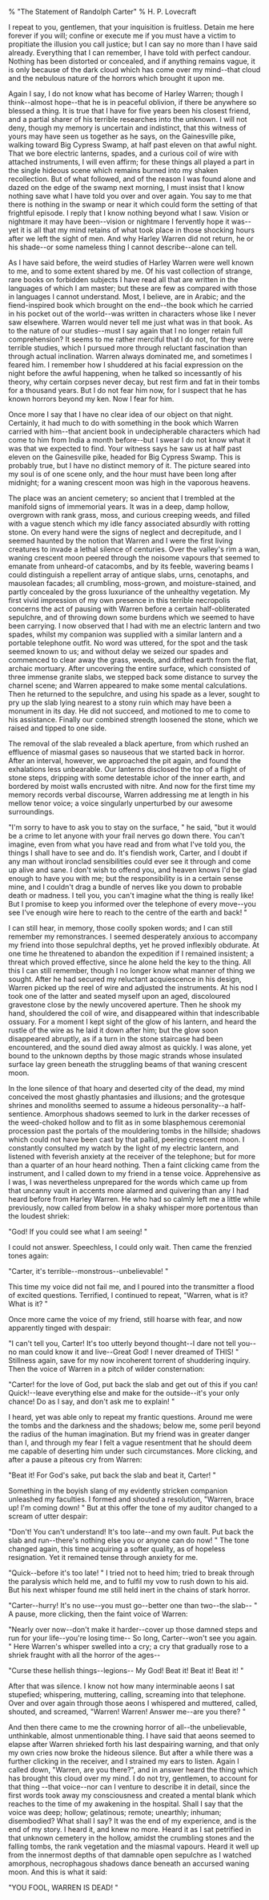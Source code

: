 % "The Statement of Randolph Carter" 
% H. P. Lovecraft

    

 

I repeat to you, gentlemen, that your inquisition is fruitless. Detain me here forever if you
will; confine or execute me if you must have a victim to propitiate the illusion you call justice;
but I can say no more than I have said already. Everything that I can remember, I have told
with perfect candour. Nothing has been distorted or concealed, and if anything remains vague,
it is only because of the dark cloud which has come over my mind--that cloud and the nebulous
nature of the horrors which brought it upon me. 

 Again I say, I do not know what has become of Harley Warren; though I think--almost
hope--that he is in peaceful oblivion, if there be anywhere so blessed a thing. It is true
that I have for five years been his closest friend, and a partial sharer of his terrible researches
into the unknown. I will not deny, though my memory is uncertain and indistinct, that this witness
of yours may have seen us together as he says, on the Gainesville pike, walking toward Big Cypress
Swamp, at half past eleven on that awful night. That we bore electric lanterns, spades, and
a curious coil of wire with attached instruments, I will even affirm; for these things all played
a part in the single hideous scene which remains burned into my shaken recollection. But of
what followed, and of the reason I was found alone and dazed on the edge of the swamp next morning,
I must insist that I know nothing save what I have told you over and over again. You say to
me that there is nothing in the swamp or near it which could form the setting of that frightful
episode. I reply that I know nothing beyond what I saw. Vision or nightmare it may have been--vision
or nightmare I fervently hope it was--yet it is all that my mind retains of what took place
in those shocking hours after we left the sight of men. And why Harley Warren did not return,
he or his shade--or some nameless  thing  I cannot describe--alone can tell. 

 As I have said before, the weird studies of Harley Warren were well known to
me, and to some extent shared by me. Of his vast collection of strange, rare books on forbidden
subjects I have read all that are written in the languages of which I am master; but these are
few as compared with those in languages I cannot understand. Most, I believe, are in Arabic;
and the fiend-inspired book which brought on the end--the book which he carried in his
pocket out of the world--was written in characters whose like I never saw elsewhere. Warren
would never tell me just what was in that book. As to the nature of our studies--must I
say again that I no longer retain full comprehension? It seems to me rather merciful that I
do not, for they were terrible studies, which I pursued more through reluctant fascination than
through actual inclination. Warren always dominated me, and sometimes I feared him. I remember
how I shuddered at his facial expression on the night before the awful happening, when he talked
so incessantly of his theory,  why certain corpses never decay, but rest firm and fat in their
tombs for a thousand years.  But I do not fear him now, for I suspect that he has known horrors
beyond my ken. Now I fear  for  him. 

 Once more I say that I have no clear idea of our object on that night. Certainly,
it had much to do with something in the book which Warren carried with him--that ancient
book in undecipherable characters which had come to him from India a month before--but
I swear I do not know what it was that we expected to find. Your witness says he saw us at half
past eleven on the Gainesville pike, headed for Big Cypress Swamp. This is probably true, but
I have no distinct memory of it. The picture seared into my soul is of one scene only, and the
hour must have been long after midnight; for a waning crescent moon was high in the vaporous
heavens. 

 The place was an ancient cemetery; so ancient that I trembled at the manifold
signs of immemorial years. It was in a deep, damp hollow, overgrown with rank grass, moss, and
curious creeping weeds, and filled with a vague stench which my idle fancy associated absurdly
with rotting stone. On every hand were the signs of neglect and decrepitude, and I seemed haunted
by the notion that Warren and I were the first living creatures to invade a lethal silence of
centuries. Over the valley's rim a wan, waning crescent moon peered through the noisome
vapours that seemed to emanate from unheard-of catacombs, and by its feeble, wavering beams
I could distinguish a repellent array of antique slabs, urns, cenotaphs, and mausolean facades;
all crumbling, moss-grown, and moisture-stained, and partly concealed by the gross luxuriance
of the unhealthy vegetation. My first vivid impression of my own presence in this terrible necropolis
concerns the act of pausing with Warren before a certain half-obliterated sepulchre, and of
throwing down some burdens which we seemed to have been carrying. I now observed that I had
with me an electric lantern and two spades, whilst my companion was supplied with a similar
lantern and a portable telephone outfit. No word was uttered, for the spot and the task seemed
known to us; and without delay we seized our spades and commenced to clear away the grass, weeds,
and drifted earth from the flat, archaic mortuary. After uncovering the entire surface, which
consisted of three immense granite slabs, we stepped back some distance to survey the charnel
scene; and Warren appeared to make some mental calculations. Then he returned to the sepulchre,
and using his spade as a lever, sought to pry up the slab lying nearest to a stony ruin which
may have been a monument in its day. He did not succeed, and motioned to me to come to his assistance.
Finally our combined strength loosened the stone, which we raised and tipped to one side. 

 The removal of the slab revealed a black aperture, from which rushed an effluence
of miasmal gases so nauseous that we started back in horror. After an interval, however, we
approached the pit again, and found the exhalations less unbearable. Our lanterns disclosed
the top of a flight of stone steps, dripping with some detestable ichor of the inner earth,
and bordered by moist walls encrusted with nitre. And now for the first time my memory records
verbal discourse, Warren addressing me at length in his mellow tenor voice; a voice singularly
unperturbed by our awesome surroundings. 

  "I'm sorry to have to ask you to stay on the surface, " he
said, "but it would be a crime to let anyone with your frail nerves go down there. You
can't imagine, even from what you have read and from what I've told you, the things
I shall have to see and do. It's fiendish work, Carter, and I doubt if any man without
ironclad sensibilities could ever see it through and come up alive and sane. I don't wish
to offend you, and heaven knows I'd be glad enough to have you with me; but the responsibility
is in a certain sense mine, and I couldn't drag a bundle of nerves like you down to probable
death or madness. I tell you, you can't imagine what the thing is really like! But I promise
to keep you informed over the telephone of every move--you see I've enough wire here
to reach to the centre of the earth and back! " 

 I can still hear, in memory, those coolly spoken words; and I can still remember
my remonstrances. I seemed desperately anxious to accompany my friend into those sepulchral
depths, yet he proved inflexibly obdurate. At one time he threatened to abandon the expedition
if I remained insistent; a threat which proved effective, since he alone held the key to the
 thing.  All this I can still remember, though I no longer know what manner of  thing 
we sought. After he had secured my reluctant acquiescence in his design, Warren picked up the
reel of wire and adjusted the instruments. At his nod I took one of the latter and seated myself
upon an aged, discoloured gravestone close by the newly uncovered aperture. Then he shook my
hand, shouldered the coil of wire, and disappeared within that indescribable ossuary. For a
moment I kept sight of the glow of his lantern, and heard the rustle of the wire as he laid
it down after him; but the glow soon disappeared abruptly, as if a turn in the stone staircase
had been encountered, and the sound died away almost as quickly. I was alone, yet bound to the
unknown depths by those magic strands whose insulated surface lay green beneath the struggling
beams of that waning crescent moon. 

 In the lone silence of that hoary and deserted city of the dead, my mind conceived
the most ghastly phantasies and illusions; and the grotesque shrines and monoliths seemed to
assume a hideous personality--a half-sentience. Amorphous shadows seemed to lurk in the
darker recesses of the weed-choked hollow and to flit as in some blasphemous ceremonial procession
past the portals of the mouldering tombs in the hillside; shadows which could not have been
cast by that pallid, peering crescent moon. I constantly consulted my watch by the light of
my electric lantern, and listened with feverish anxiety at the receiver of the telephone; but
for more than a quarter of an hour heard nothing. Then a faint clicking came from the instrument,
and I called down to my friend in a tense voice. Apprehensive as I was, I was nevertheless unprepared
for the words which came up from that uncanny vault in accents more alarmed and quivering than
any I had heard before from Harley Warren. He who had so calmly left me a little while previously,
now called from below in a shaky whisper more portentous than the loudest shriek: 

   "God! If you could see what I am seeing! "  

 I could not answer. Speechless, I could only wait. Then came the frenzied tones
again: 

   "Carter, it's terrible--monstrous--unbelievable! "  

 This time my voice did not fail me, and I poured into the transmitter a flood
of excited questions. Terrified, I continued to repeat, "Warren, what is it? What is it? " 

 Once more came the voice of my friend, still hoarse with fear, and now apparently
tinged with despair: 

   "I can't tell you, Carter! It's too utterly beyond thought--I
dare not tell you--no man could know it and live--Great God! I never dreamed of THIS! " 
Stillness again, save for my now incoherent torrent of shuddering inquiry. Then the voice of
Warren in a pitch of wilder consternation: 

   "Carter! for the love of God, put back the slab and get out of this
if you can! Quick!--leave everything else and make for the outside--it's your
only chance! Do as I say, and don't ask me to explain! "  

 I heard, yet was able only to repeat my frantic questions. Around me were the
tombs and the darkness and the shadows; below me, some peril beyond the radius of the human
imagination. But my friend was in greater danger than I, and through my fear I felt a vague
resentment that he should deem me capable of deserting him under such circumstances. More clicking,
and after a pause a piteous cry from Warren: 

   "Beat it! For God's sake, put back the slab and beat it, Carter! "  

 Something in the boyish slang of my evidently stricken companion unleashed
my faculties. I formed and shouted a resolution, "Warren, brace up! I'm coming down! "
But at this offer the tone of my auditor changed to a scream of utter despair: 

   "Don't! You can't understand! It's too late--and
my own fault. Put back the slab and run--there's nothing else you or anyone can do
now! "  The tone changed again, this time acquiring a softer quality, as of hopeless
resignation. Yet it remained tense through anxiety for me. 

   "Quick--before it's too late! "  I tried not to
heed him; tried to break through the paralysis which held me, and to fulfil my vow to rush down
to his aid. But his next whisper found me still held inert in the chains of stark horror. 

   "Carter--hurry! It's no use--you must go--better
one than two--the slab-- "  A pause, more clicking, then the faint voice of
Warren: 

   "Nearly over now--don't make it harder--cover up those
damned steps and run for your life--you're losing time-- So long, Carter--won't
see you again. "  Here Warren's whisper swelled into a cry; a cry that gradually
rose to a shriek fraught with all the horror of the ages-- 

   "Curse these hellish things--legions-- My God! Beat it!
Beat it! Beat it! "  

 After that was silence. I know not how many interminable aeons I sat stupefied;
whispering, muttering, calling, screaming into that telephone. Over and over again through those
aeons I whispered and muttered, called, shouted, and screamed, "Warren! Warren! Answer
me--are you there? " 

 And then there came to me the crowning horror of all--the unbelievable,
unthinkable, almost unmentionable thing. I have said that aeons seemed to elapse after Warren
shrieked forth his last despairing warning, and that only my own cries now broke the hideous
silence. But after a while there was a further clicking in the receiver, and I strained my ears
to listen. Again I called down, "Warren, are you there?", and in answer heard the
 thing  which has brought this cloud over my mind. I do not try, gentlemen, to account
for that  thing --that voice--nor can I venture to describe it in detail, since
the first words took away my consciousness and created a mental blank which reaches to the time
of my awakening in the hospital. Shall I say that the voice was deep; hollow; gelatinous; remote;
unearthly; inhuman; disembodied? What shall I say? It was the end of my experience, and is the
end of my story. I heard it, and knew no more. Heard it as I sat petrified in that unknown cemetery
in the hollow, amidst the crumbling stones and the falling tombs, the rank vegetation and the
miasmal vapours. Heard it well up from the innermost depths of that damnable open sepulchre
as I watched amorphous, necrophagous shadows dance beneath an accursed waning moon. And this
is what it said: 

   "YOU FOOL, WARREN IS DEAD! "  
